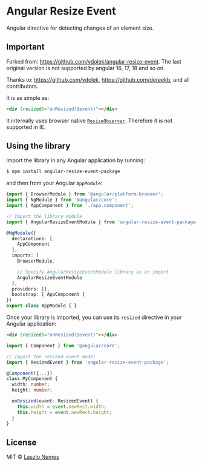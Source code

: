# Angular Resize Event

Angular directive for detecting changes of an element size.

## Important

Forked from: https://github.com/vdolek/angular-resize-event. The last original version is not supported by angular 16, 17, 18 and so on. 

Thanks to: https://github.com/vdolek, https://github.com/dereekb, and all contributors.

It is as simple as:

```html
<div (resized)="onResized($event)"></div>
```

It internally uses browser native [`ResizeObserver`](https://developer.mozilla.org/en-US/docs/Web/API/ResizeObserver). Therefore it is not supported in IE.

## Using the library

Import the library in any Angular application by running:

```bash
$ npm install angular-resize-event-package
```

and then from your Angular `AppModule`:

```typescript
import { BrowserModule } from '@angular/platform-browser';
import { NgModule } from '@angular/core';
import { AppComponent } from './app.component';

// Import the library module
import { AngularResizeEventModule } from 'angular-resize-event-package';

@NgModule({
  declarations: [
    AppComponent
  ],
  imports: [
    BrowserModule,

    // Specify AngularResizeEventModule library as an import
    AngularResizeEventModule
  ],
  providers: [],
  bootstrap: [ AppComponent ]
})
export class AppModule { }
```

Once your library is imported, you can use its `resized` directive in your Angular application:

```html
<div (resized)="onResized($event)"></div>
```

```typescript
import { Component } from '@angular/core';

// Import the resized event model
import { ResizedEvent } from 'angular-resize-event-package';

@Component({...})
class MyComponent {
  width: number;
  height: number;

  onResized(event: ResizedEvent) {
    this.width = event.newRect.width;
    this.height = event.newRect.height;
  }
}
```
## License

MIT © [Laszlo Nemes](mailto:wow.laszlo@gmail.com)